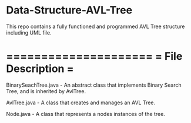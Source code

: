 # Data-Structure-AVL-Tree
This repo contains a fully functioned and programmed AVL Tree structure including UML file.

=====================
= File Description =
=====================
BinarySeachTree.java - An abstract class that implements Binary Search Tree, and is inherited by AvlTree.

AvlTree.java - A class that creates and manages an AVL Tree.

Node.java - A class that represents a nodes instances of the tree.
